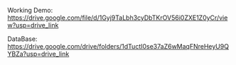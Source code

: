 Working Demo: https://drive.google.com/file/d/1Gyj9TaLbh3cyDbTKrOV56i0ZXE1Z0yCr/view?usp=drive_link

DataBase: https://drive.google.com/drive/folders/1dTuctI0se37aZ6wMaqFNreHeyU9QYBZa?usp=drive_link
